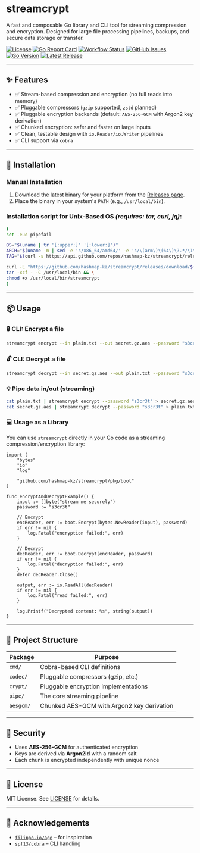# streamcrypt

A fast and composable Go library and CLI tool for streaming compression and encryption. Designed for large file
processing pipelines, backups, and secure data storage or transfer.

[![License](https://img.shields.io/github/license/hashmap-kz/streamcrypt)](https://github.com/hashmap-kz/streamcrypt/blob/master/LICENSE)
[![Go Report Card](https://goreportcard.com/badge/github.com/hashmap-kz/streamcrypt)](https://goreportcard.com/report/github.com/hashmap-kz/streamcrypt)
[![Workflow Status](https://img.shields.io/github/actions/workflow/status/hashmap-kz/streamcrypt/ci.yml?branch=master)](https://github.com/hashmap-kz/streamcrypt/actions/workflows/ci.yml?query=branch:master)
[![GitHub Issues](https://img.shields.io/github/issues/hashmap-kz/streamcrypt)](https://github.com/hashmap-kz/streamcrypt/issues)
[![Go Version](https://img.shields.io/github/go-mod/go-version/hashmap-kz/streamcrypt)](https://github.com/hashmap-kz/streamcrypt/blob/master/go.mod#L3)
[![Latest Release](https://img.shields.io/github/v/release/hashmap-kz/streamcrypt)](https://github.com/hashmap-kz/streamcrypt/releases/latest)

---

## ✨ Features

- ✅ Stream-based compression and encryption (no full reads into memory)
- ✅ Pluggable compressors (`gzip` supported, `zstd` planned)
- ✅ Pluggable encryption backends (default: `AES-256-GCM` with Argon2 key derivation)
- ✅ Chunked encryption: safer and faster on large inputs
- ✅ Clean, testable design with `io.Reader/io.Writer` pipelines
- ✅ CLI support via `cobra`

---

## 🚀 Installation

### Manual Installation

1. Download the latest binary for your platform from
   the [Releases page](https://github.com/hashmap-kz/streamcrypt/releases).
2. Place the binary in your system's `PATH` (e.g., `/usr/local/bin`).

### Installation script for Unix-Based OS _(requires: tar, curl, jq)_:

```bash
(
set -euo pipefail

OS="$(uname | tr '[:upper:]' '[:lower:]')"
ARCH="$(uname -m | sed -e 's/x86_64/amd64/' -e 's/\(arm\)\(64\)\?.*/\1\2/' -e 's/aarch64$/arm64/')"
TAG="$(curl -s https://api.github.com/repos/hashmap-kz/streamcrypt/releases/latest | jq -r .tag_name)"

curl -L "https://github.com/hashmap-kz/streamcrypt/releases/download/${TAG}/streamcrypt_${TAG}_${OS}_${ARCH}.tar.gz" |
tar -xzf - -C /usr/local/bin && \
chmod +x /usr/local/bin/streamcrypt
)
```

---

## 📦 Usage

### 🔒 CLI: Encrypt a file

```bash
streamcrypt encrypt --in plain.txt --out secret.gz.aes --password "s3cr3t"
```

### 🔓 CLI: Decrypt a file

```bash
streamcrypt decrypt --in secret.gz.aes --out plain.txt --password "s3cr3t"
```

### 💡 Pipe data in/out (streaming)

```bash
cat plain.txt | streamcrypt encrypt --password "s3cr3t" > secret.gz.aes
cat secret.gz.aes | streamcrypt decrypt --password "s3cr3t" > plain.txt
```

### 💻 Usage as a Library

You can use `streamcrypt` directly in your Go code as a streaming compression/encryption library:

```
import (
    "bytes"
    "io"
    "log"

    "github.com/hashmap-kz/streamcrypt/pkg/boot"
)

func encryptAndDecryptExample() {
    input := []byte("stream me securely")
    password := "s3cr3t"

    // Encrypt
    encReader, err := boot.Encrypt(bytes.NewReader(input), password)
    if err != nil {
        log.Fatal("encryption failed:", err)
    }

    // Decrypt
    decReader, err := boot.Decrypt(encReader, password)
    if err != nil {
        log.Fatal("decryption failed:", err)
    }
    defer decReader.Close()

    output, err := io.ReadAll(decReader)
    if err != nil {
        log.Fatal("read failed:", err)
    }

    log.Printf("Decrypted content: %s", string(output))
}
```

---

## 🧩 Project Structure

| Package   | Purpose                                    |
|-----------|--------------------------------------------|
| `cmd/`    | Cobra-based CLI definitions                |
| `codec/`  | Pluggable compressors (gzip, etc.)         |
| `crypt/`  | Pluggable encryption implementations       |
| `pipe/`   | The core streaming pipeline                |
| `aesgcm/` | Chunked AES-GCM with Argon2 key derivation |

---

## 🔐 Security

- Uses **AES-256-GCM** for authenticated encryption
- Keys are derived via **Argon2id** with a random salt
- Each chunk is encrypted independently with unique nonce

---

## 📄 License

MIT License. See [LICENSE](./LICENSE) for details.

---

## 🙌 Acknowledgements

- [`filippo.io/age`](https://pkg.go.dev/filippo.io/age) – for inspiration
- [`spf13/cobra`](https://github.com/spf13/cobra) – CLI handling
